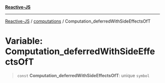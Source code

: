 [**Reactive-JS**](../../README.md)

***

[Reactive-JS](../../README.md) / [computations](../README.md) / Computation\_deferredWithSideEffectsOfT

# Variable: Computation\_deferredWithSideEffectsOfT

> `const` **Computation\_deferredWithSideEffectsOfT**: unique `symbol`
